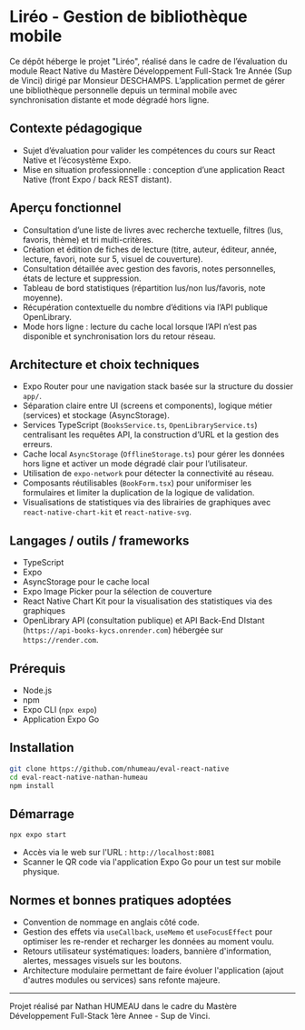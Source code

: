 # Liréo - Gestion de bibliothèque mobile

Ce dépôt héberge le projet "Liréo", réalisé dans le cadre de l’évaluation du module React Native du Mastère Développement Full-Stack 1re Année (Sup de Vinci) dirigé par Monsieur DESCHAMPS. L’application permet de gérer une bibliothèque personnelle depuis un terminal mobile avec synchronisation distante et mode dégradé hors ligne.

## Contexte pédagogique
- Sujet d’évaluation pour valider les compétences du cours sur React Native et l’écosystème Expo.
- Mise en situation professionnelle : conception d’une application React Native (front Expo / back REST distant).

## Aperçu fonctionnel
- Consultation d’une liste de livres avec recherche textuelle, filtres (lus, favoris, thème) et tri multi-critères.
- Création et édition de fiches de lecture (titre, auteur, éditeur, année, lecture, favori, note sur 5, visuel de couverture).
- Consultation détaillée avec gestion des favoris, notes personnelles, états de lecture et suppression.
- Tableau de bord statistiques (répartition lus/non lus/favoris, note moyenne).
- Récupération contextuelle du nombre d’éditions via l’API publique OpenLibrary.
- Mode hors ligne : lecture du cache local lorsque l’API n’est pas disponible et synchronisation lors du retour réseau.

## Architecture et choix techniques
- Expo Router pour une navigation stack basée sur la structure du dossier `app/`.
- Séparation claire entre UI (screens et components), logique métier (services) et stockage (AsyncStorage).
- Services TypeScript (`BooksService.ts`, `OpenLibraryService.ts`) centralisant les requêtes API, la construction d’URL et la gestion des erreurs.
- Cache local `AsyncStorage` (`OfflineStorage.ts`) pour gérer les données hors ligne et activer un mode dégradé clair pour l’utilisateur.
- Utilisation de `expo-network` pour détecter la connectivité au réseau.
- Composants réutilisables (`BookForm.tsx`) pour uniformiser les formulaires et limiter la duplication de la logique de validation.
- Visualisations de statistiques via des librairies de graphiques avec `react-native-chart-kit` et `react-native-svg`.

## Langages / outils / frameworks
- TypeScript
- Expo
- AsyncStorage pour le cache local
- Expo Image Picker pour la sélection de couverture
- React Native Chart Kit pour la visualisation des statistiques via des graphiques
- OpenLibrary API (consultation publique) et API Back-End DIstant (`https://api-books-kycs.onrender.com`) hébergée sur `https://render.com`.

## Prérequis
- Node.js
- npm
- Expo CLI (`npx expo`)
- Application Expo Go

## Installation
```bash
git clone https://github.com/nhumeau/eval-react-native
cd eval-react-native-nathan-humeau
npm install
```

## Démarrage
```bash
npx expo start
```
- Accès via le web sur l'URL : `http://localhost:8081`
- Scanner le QR code via l'application Expo Go pour un test sur mobile physique.

## Normes et bonnes pratiques adoptées
- Convention de nommage en anglais côté code.
- Gestion des effets via `useCallback`, `useMemo` et `useFocusEffect` pour optimiser les re-render et recharger les données au moment voulu.
- Retours utilisateur systématiques: loaders, bannière d'information, alertes, messages visuels sur les boutons.
- Architecture modulaire permettant de faire évoluer l'application (ajout d'autres modules ou services) sans refonte majeure.

---

Projet réalisé par Nathan HUMEAU dans le cadre du Mastère Développement Full-Stack 1ère Annee - Sup de Vinci.
